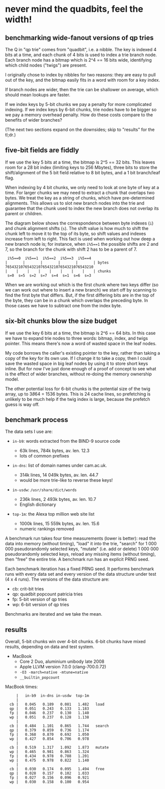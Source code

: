 never mind the quadbits, feel the width!
========================================

benchmarking wide-fanout versions of qp tries
---------------------------------------------

The Q in "qp trie" comes from "quadbit", i.e. a nibble. The key is
indexed 4 bits at a time, and each chunk of 4 bits is used to index a
trie branch node. Each branch node has a bitmap which is 2^4 == 16
bits wide, identifying which child nodes ("twigs") are present.

I originally chose to index by nibbles for two reasons: they are easy
to pull out of the key, and the bitmap easily fits in a word with room
for a key index.

If branch nodes are wider, then the trie can be shallower on average,
which should mean lookups are faster.

If we index keys by 5-bit chunks we pay a penalty for more complicated
indexing. If we index keys by 6-bit chunks, trie nodes have to be
bigger so we pay a memory overhead penalty. How do these costs compare
to the benefits of wider branches?

(The next two sections expand on the downsides; skip to "results" for
the tl;dr.)

five-bit fields are fiddly
--------------------------

If we use the key 5 bits at a time, the bitmap is 2^5 == 32 bits. This
leaves room for a 28 bit index (limiting keys to 256 Mbytes), three
bits to store the shift/alignment of the 5 bit field relative to 8 bit
bytes, and a 1 bit branch/leaf flag.

When indexing by 4 bit chunks, we only need to look at one byte of key
at a time. For larger chunks we may need to extract a chunk that
overlaps two bytes. We treat the key as a string of chunks, which have
pre-determined alignments. This allows us to slot new branch nodes
into the trie and guarantee that the chunk used to index the new
branch does not overlap its parent or children.

The diagram below shows the correspondence between byte indexes (`i`)
and chunk alignment shifts (`s`). The shift value is how much to shift
the chunk left to move it to the top of its byte, so shift values and
indexes increase from left to right. This fact is used when working
out how deep a new branch node is; for instance, when `i%5==1` the
possible shifts are 2 and 7, so the branch for the chunk with shift 2
has to be a parent of 7.

     i%5==0  i%5==1  i%5==2  i%5==3  i%5==4
    |       |       |       |       |       | bytes
    7654321076543210765432107654321076543210
    |    |    |    |    |    |    |    |    | chunks
     s=0  s=5  s=2  s=7  s=4  s=1  s=6  s=3

When we are working out which is the first chunk where two keys differ
(so we can work out where to insert a new branch) we start off by
scanning to find the first byte that differs. But, if the first
differing bits are in the top of the byte, they can be in a chunk
which overlaps the preceding byte. In those cases we have to subtract
one from the index byte.

six-bit chunks blow the size budget
-----------------------------------

If we use the key 6 bits at a time, the bitmap is 2^6 == 64 bits. In
this case we have to expand trie nodes to three words: bitmap, index,
and twigs pointer. This means there's now a word of wasted space in
the leaf nodes.

My code borrows the caller's existing pointer to the key, rather than
taking a copy of the key for its own use. If I change it to take a
copy, then I could save the wasted space in big leaf nodes by using it
to store short keys inline. But for now I've just done enough of a
proof of concept to see what is the effect of wider branches, without
re-doing the memory ownership model.

The other potential loss for 6-bit chunks is the potential size of the
twig array, up to 3*8*64 = 1536 bytes. This is 24 cache lines, so
prefetching is unlikely to be much help if the twig index is large,
because the prefetch guess is way off.

benchmark process
-----------------

The data sets I use are:

* `in-b9`: words extracted from the BIND-9 source code
	* 63k lines, 784k bytes, av. len. 12.3
	* lots of common prefixes

* `in-dns`: list of domain names under cam.ac.uk.
	* 314k lines, 14 049k bytes, av. len. 44.7
	* would be more trie-like to reverse these keys!

* `in-usdw`: `/usr/share/dict/words`
	* 236k lines, 2 493k bytes, av. len. 10.7
	* English dictionary

* `top-1m`: the Alexa top million web site list
	* 1000k lines, 15 559k bytes, av. len. 15.6
	* numeric rankings removed

A benchmark run takes four time measurements (lower is better): read
the data into memory (without timing), "load" it into the trie,
"search" for 1 000 000 pseudorandomly selected keys, "mutate" (i.e.
add or delete) 1 000 000 pseudorandomly selected keys, reload any
missing items (without timing), then "free" the entire trie. A
benchmark run has an explicit PRNG seed.

Each benchmark iteration has a fixed PRNG seed. It performs benchmark
runs with every data set and every version of the data structure under
test (4 x 4 runs). The versions of the data structure are:

* cb: crit-bit tries
* qp: quadbit popcount patricia tries
* fp: 5-bit version of qp tries
* wp: 6-bit version of qp tries

Benchmarks are iterated and we take the mean.

results
-------

Overall, 5-bit chunks win over 4-bit chunks. 6-bit chunks have
mixed results, depending on data and test system.

* MacBook
    * Core 2 Duo, aluminium unibody late 2008
    * Apple LLVM version 7.0.0 (clang-700.0.72)
    * `-O3 -march=native -mtune=native`
    * `__builtin_popcount`

MacBook times:

         |   in-b9  in-dns in-usdw  top-1m
         |
      cb |   0.045   0.189   0.081   1.482   load
      qp |   0.051   0.243   0.133   1.183
      fp |   0.046   0.237   0.130   1.140
      wp |   0.051   0.237   0.128   1.138
         |
      cb |   0.484   1.101   0.865   1.744   search
      qp |   0.379   0.859   0.736   1.174
      fp |   0.368   0.870   0.692   1.050
      wp |   0.427   0.854   0.706   0.978
         |
      cb |   0.519   1.317   1.092   1.873   mutate
      wp |   0.465   0.981   0.863   1.324
      fp |   0.434   0.978   0.788   1.201
      wp |   0.475   0.978   0.822   1.140
         |
      cb |   0.030   0.174   0.095   1.494   free
      qp |   0.028   0.157   0.102   1.033
      fp |   0.027   0.156   0.096   0.921
      wp |   0.030   0.158   0.100   0.954
